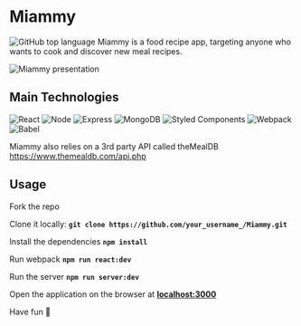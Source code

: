 # Miammy
![GitHub top language](https://img.shields.io/github/languages/top/amina197/Miammy)
Miammy is a food recipe app, targeting anyone who wants to cook and discover new meal recipes.

<img alt="Miammy presentation" src="./client/dist/images/Prez.gif"/>
<!-- ![video feature](./client/dist/images/Prez.gif) -->

## Main Technologies
![React](https://img.shields.io/badge/-React-61DAFB?logo=react&logoColor=white&style=for-the-badge)
![Node](https://img.shields.io/badge/-Node-9ACD32?logo=node.js&logoColor=white&style=for-the-badge)
![Express](https://img.shields.io/badge/-Express-DCDCDC?logo=express&logoColor=black&style=for-the-badge)
![MongoDB](https://img.shields.io/badge/-MongoDB-47A248?logo=mongodb&logoColor=white&style=for-the-badge)
![Styled Components](https://img.shields.io/badge/styled--components-DB7093?style=for-the-badge&logo=styled-components&logoColor=white)
![Webpack](https://img.shields.io/badge/-Webpack-8DD6F9?logo=webpack&logoColor=white&style=for-the-badge)
![Babel](https://img.shields.io/badge/Babel-F9DC3E?style=for-the-badge&logo=babel&logoColor=white)

Miammy also relies on a 3rd party API called theMealDB https://www.themealdb.com/api.php

## Usage
Fork the repo

Clone it locally:
**```git clone https://github.com/your_username_/Miammy.git```**

Install the dependencies
**```npm install```**

Run webpack
**```npm run react:dev```**

Run the server
**```npm run server:dev```**

Open the application on the browser at **[localhost:3000](http://localhost:3000/)**

Have fun 🤩
